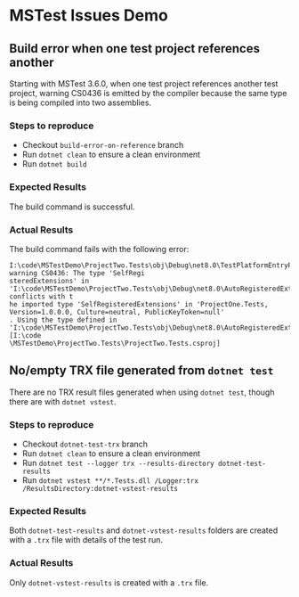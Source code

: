 # MSTest Issues Demo

## Build error when one test project references another

Starting with MSTest 3.6.0, when one test project references another test project, warning CS0436 is emitted by the
compiler because the same type is being compiled into two assemblies.

### Steps to reproduce

- Checkout `build-error-on-reference` branch
- Run `dotnet clean` to ensure a clean environment
- Run `dotnet build`

### Expected Results

The build command is successful.

### Actual Results

The build command fails with the following error:

```
I:\code\MSTestDemo\ProjectTwo.Tests\obj\Debug\net8.0\TestPlatformEntryPoint.cs(13,9): warning CS0436: The type 'SelfRegi
steredExtensions' in 'I:\code\MSTestDemo\ProjectTwo.Tests\obj\Debug\net8.0\AutoRegisteredExtensions.cs' conflicts with t
he imported type 'SelfRegisteredExtensions' in 'ProjectOne.Tests, Version=1.0.0.0, Culture=neutral, PublicKeyToken=null'
. Using the type defined in 'I:\code\MSTestDemo\ProjectTwo.Tests\obj\Debug\net8.0\AutoRegisteredExtensions.cs'. [I:\code
\MSTestDemo\ProjectTwo.Tests\ProjectTwo.Tests.csproj]
```

## No/empty TRX file generated from `dotnet test`

There are no TRX result files generated when using `dotnet test`, though there are with `dotnet vstest`.

### Steps to reproduce

- Checkout `dotnet-test-trx` branch
- Run `dotnet clean` to ensure a clean environment
- Run `dotnet test --logger trx --results-directory dotnet-test-results`
- Run `dotnet vstest **/*.Tests.dll /Logger:trx /ResultsDirectory:dotnet-vstest-results`

### Expected Results

Both `dotnet-test-results` and `dotnet-vstest-results` folders are created with a `.trx` file with details of the test
run.

### Actual Results

Only `dotnet-vstest-results` is created with a `.trx` file.
